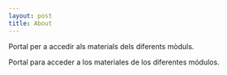 ```yaml
---
layout: post
title: About
---
```


Portal per a accedir als materials dels diferents mòduls.

Portal para acceder a los materiales de los diferentes módulos.

